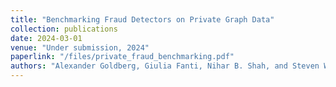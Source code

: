 ```yaml
---
title: "Benchmarking Fraud Detectors on Private Graph Data"
collection: publications
date: 2024-03-01
venue: "Under submission, 2024"
paperlink: "/files/private_fraud_benchmarking.pdf"
authors: "Alexander Goldberg, Giulia Fanti, Nihar B. Shah, and Steven Wu"
---
```


